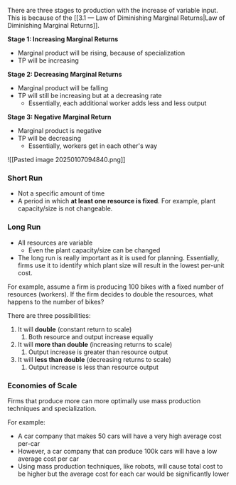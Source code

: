 There are three stages to production with the increase of variable input. This is because of the [[3.1 — Law of Diminishing Marginal Returns|Law of Diminishing Marginal Returns]].

**Stage 1: Increasing Marginal Returns**
- Marginal product will be rising, because of specialization
- TP will be increasing

**Stage 2: Decreasing Marginal Returns**
- Marginal product will be falling
- TP will still be increasing but at a decreasing rate
	- Essentially, each additional worker adds less and less output

**Stage 3: Negative Marginal Return**
- Marginal product is negative
- TP will be decreasing
	- Essentially, workers get in each other's way

![[Pasted image 20250107094840.png]]

### Short Run
- Not a specific amount of time
- A period in which **at least one resource is fixed**. For example, plant capacity/size is not changeable.
### Long Run
- All resources are variable
	- Even the plant capacity/size can be changed
- The long run is really important as it is used for planning. Essentially, firms use it to identify which plant size will result in the lowest per-unit cost.

For example, assume a firm is producing 100 bikes with a fixed number of resources (workers). If the firm decides to double the resources, what happens to the number of bikes?

There are three possibilities:
1. It will **double** (constant return to scale)
	1. Both resource and output increase equally
2. It will **more than double** (increasing returns to scale)
	1. Output increase is greater than resource output
3. It will **less than double** (decreasing returns to scale)
	1. Output increase is less than resource output
### Economies of Scale
Firms that produce more can more optimally use mass production techniques and specialization.

For example:
- A car company that makes 50 cars will have a very high average cost per-car
- However, a car company that can produce 100k cars will have a low average cost per car
- Using mass production techniques, like robots, will cause total cost to be higher but the average cost for each car would be significantly lower